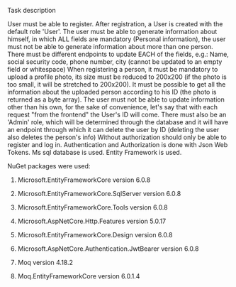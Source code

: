 Task description

User must be able to register.
After registration, a User is created with the default role 'User'.
The user must be able to generate information about himself, in which ALL fields are mandatory (Personal information), the user must not be able to generate information about more than one person.
There must be different endpoints to update EACH of the fields, e.g.: Name, social security code, phone number, city (cannot be updated to an empty field or whitespace)
When registering a person, it must be mandatory to upload a profile photo, its size must be reduced to 200x200 (if the photo is too small, it will be stretched to 200x200).
It must be possible to get all the information about the uploaded person according to his ID (the photo is returned as a byte array).
The user must not be able to update information other than his own, for the sake of convenience, let's say that with each request "from the frontend" the User's ID will come.
There must also be an 'Admin' role, which will be determined through the database and it will have an endpoint through which it can delete the user by ID (deleting the user also deletes the person's info)
Without authorization should only be able to register and log in.
Authentication and Authorization is done with Json Web Tokens.
Ms sql database is used.
Entity Framework is used. 

NuGet packages were used: 

1) Microsoft.EntityFrameworkCore version 6.0.8

2) Microsoft.EntityFrameworkCore.SqlServer version 6.0.8

3) Microsoft.EntityFrameworkCore.Tools version 6.0.8

4) Microsoft.AspNetCore.Http.Features version 5.0.17

5) Microsoft.EntityFrameworkCore.Design version 6.0.8

6) Microsoft.AspNetCore.Authentication.JwtBearer version 6.0.8

7) Moq version 4.18.2

8) Moq.EntityFrameworkCore version 6.0.1.4
